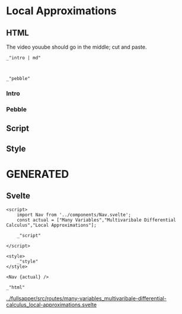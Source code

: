 # Local Approximations

## HTML

The video youube should go in the middle; cut and paste. 

    _"intro | md"

    

    _"pebble"


### Intro


### Pebble



## Script


## Style




# GENERATED

## Svelte

    <script>
        import Nav from '../components/Nav.svelte';
        const actual = ["Many Variables","Multivaribale Differential Calculus","Local Approximations"];

        _"script"
    
    </script>

    <style>
        _"style"
    </style>

    <Nav {actual} />

    _"html"

[../fullsapper/src/routes/many-variables_multivaribale-differential-calculus_local-approximations.svelte](# "save:")

